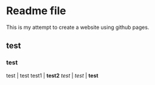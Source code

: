 # Readme file
This is my attempt to create a website using github pages.
## test
### test
test | test
test1 | **test2**
*test* | _test_ | __test__
